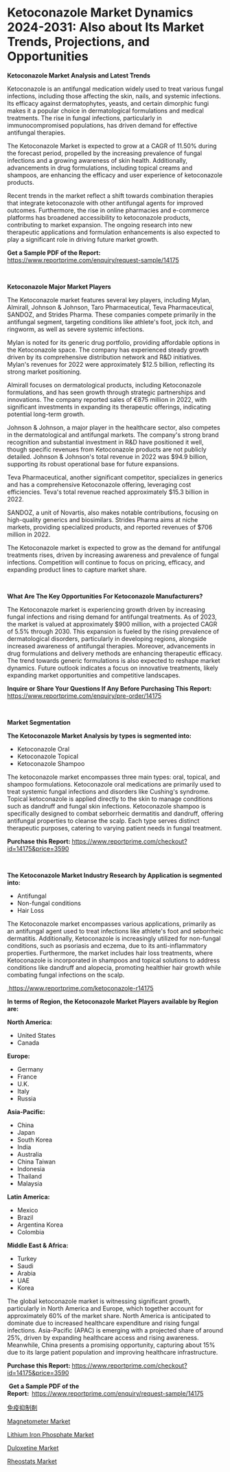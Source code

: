 <p><h1>Ketoconazole Market Dynamics 2024-2031: Also about Its Market Trends, Projections, and Opportunities</h1></p><p><strong>Ketoconazole Market Analysis and Latest Trends</strong></p>
<p><p>Ketoconazole is an antifungal medication widely used to treat various fungal infections, including those affecting the skin, nails, and systemic infections. Its efficacy against dermatophytes, yeasts, and certain dimorphic fungi makes it a popular choice in dermatological formulations and medical treatments. The rise in fungal infections, particularly in immunocompromised populations, has driven demand for effective antifungal therapies.</p><p>The Ketoconazole Market is expected to grow at a CAGR of 11.50% during the forecast period, propelled by the increasing prevalence of fungal infections and a growing awareness of skin health. Additionally, advancements in drug formulations, including topical creams and shampoos, are enhancing the efficacy and user experience of ketoconazole products.</p><p>Recent trends in the market reflect a shift towards combination therapies that integrate ketoconazole with other antifungal agents for improved outcomes. Furthermore, the rise in online pharmacies and e-commerce platforms has broadened accessibility to ketoconazole products, contributing to market expansion. The ongoing research into new therapeutic applications and formulation enhancements is also expected to play a significant role in driving future market growth.</p></p>
<p><strong>Get a Sample PDF of the Report:&nbsp;</strong> <a href="https://www.reportprime.com/enquiry/request-sample/14175">https://www.reportprime.com/enquiry/request-sample/14175</a></p>
<p>&nbsp;</p>
<p><strong>Ketoconazole Major Market Players</strong></p>
<p><p>The Ketoconazole market features several key players, including Mylan, Almirall, Johnson & Johnson, Taro Pharmaceutical, Teva Pharmaceutical, SANDOZ, and Strides Pharma. These companies compete primarily in the antifungal segment, targeting conditions like athlete's foot, jock itch, and ringworm, as well as severe systemic infections.</p><p>Mylan is noted for its generic drug portfolio, providing affordable options in the Ketoconazole space. The company has experienced steady growth driven by its comprehensive distribution network and R&D initiatives. Mylan's revenues for 2022 were approximately $12.5 billion, reflecting its strong market positioning.</p><p>Almirall focuses on dermatological products, including Ketoconazole formulations, and has seen growth through strategic partnerships and innovations. The company reported sales of €875 million in 2022, with significant investments in expanding its therapeutic offerings, indicating potential long-term growth.</p><p>Johnson & Johnson, a major player in the healthcare sector, also competes in the dermatological and antifungal markets. The company's strong brand recognition and substantial investment in R&D have positioned it well, though specific revenues from Ketoconazole products are not publicly detailed. Johnson & Johnson's total revenue in 2022 was $94.9 billion, supporting its robust operational base for future expansions.</p><p>Teva Pharmaceutical, another significant competitor, specializes in generics and has a comprehensive Ketoconazole offering, leveraging cost efficiencies. Teva's total revenue reached approximately $15.3 billion in 2022. </p><p>SANDOZ, a unit of Novartis, also makes notable contributions, focusing on high-quality generics and biosimilars. Strides Pharma aims at niche markets, providing specialized products, and reported revenues of $706 million in 2022.</p><p>The Ketoconazole market is expected to grow as the demand for antifungal treatments rises, driven by increasing awareness and prevalence of fungal infections. Competition will continue to focus on pricing, efficacy, and expanding product lines to capture market share.</p></p>
<p>&nbsp;</p>
<p><strong>What Are The Key Opportunities For Ketoconazole Manufacturers?</strong></p>
<p><p>The Ketoconazole market is experiencing growth driven by increasing fungal infections and rising demand for antifungal treatments. As of 2023, the market is valued at approximately $900 million, with a projected CAGR of 5.5% through 2030. This expansion is fueled by the rising prevalence of dermatological disorders, particularly in developing regions, alongside increased awareness of antifungal therapies. Moreover, advancements in drug formulations and delivery methods are enhancing therapeutic efficacy. The trend towards generic formulations is also expected to reshape market dynamics. Future outlook indicates a focus on innovative treatments, likely expanding market opportunities and competitive landscapes.</p></p>
<p><strong>Inquire or Share Your Questions If Any Before Purchasing This Report:</strong> <a href="https://www.reportprime.com/enquiry/pre-order/14175">https://www.reportprime.com/enquiry/pre-order/14175</a></p>
<p>&nbsp;</p>
<p><strong>Market Segmentation</strong></p>
<p><strong>The Ketoconazole Market Analysis by types is segmented into:</strong></p>
<p><ul><li>Ketoconazole Oral</li><li>Ketoconazole Topical</li><li>Ketoconazole Shampoo</li></ul></p>
<p><p>The ketoconazole market encompasses three main types: oral, topical, and shampoo formulations. Ketoconazole oral medications are primarily used to treat systemic fungal infections and disorders like Cushing's syndrome. Topical ketoconazole is applied directly to the skin to manage conditions such as dandruff and fungal skin infections. Ketoconazole shampoo is specifically designed to combat seborrheic dermatitis and dandruff, offering antifungal properties to cleanse the scalp. Each type serves distinct therapeutic purposes, catering to varying patient needs in fungal treatment.</p></p>
<p><strong>Purchase this Report:&nbsp;</strong><a href="https://www.reportprime.com/checkout?id=14175&price=3590">https://www.reportprime.com/checkout?id=14175&price=3590</a></p>
<p>&nbsp;</p>
<p><strong>The Ketoconazole Market Industry Research by Application is segmented into:</strong></p>
<p><ul><li>Antifungal</li><li>Non-fungal conditions</li><li>Hair Loss</li></ul></p>
<p><p>The Ketoconazole market encompasses various applications, primarily as an antifungal agent used to treat infections like athlete's foot and seborrheic dermatitis. Additionally, Ketoconazole is increasingly utilized for non-fungal conditions, such as psoriasis and eczema, due to its anti-inflammatory properties. Furthermore, the market includes hair loss treatments, where Ketoconazole is incorporated in shampoos and topical solutions to address conditions like dandruff and alopecia, promoting healthier hair growth while combating fungal infections on the scalp.</p></p>
<p><a href="https://www.reportprime.com/ketoconazole-r14175">&nbsp;https://www.reportprime.com/ketoconazole-r14175</a></p>
<p><strong>In terms of Region, the Ketoconazole Market Players available by Region are:</strong></p>
<p>
    <p> <strong> North America: </strong>
        <ul>
            <li>United States</li>
            <li>Canada</li>
        </ul>
        </p> 
    <p> <strong> Europe: </strong>
        <ul>
            <li>Germany</li>
            <li>France</li>
            <li>U.K.</li>
            <li>Italy</li>
            <li>Russia</li>
        </ul>
        </p> 
    <p> <strong> Asia-Pacific: </strong>
        <ul>
            <li>China</li>
            <li>Japan</li>
            <li>South Korea</li>
            <li>India</li>
            <li>Australia</li>
            <li>China Taiwan</li>
            <li>Indonesia</li>
            <li>Thailand</li>
            <li>Malaysia</li>
        </ul>
        </p> 
    <p> <strong> Latin America: </strong>
        <ul>
            <li>Mexico</li>
            <li>Brazil</li>
            <li>Argentina Korea</li>
            <li>Colombia</li>
        </ul>
        </p> 
    <p> <strong> Middle East & Africa: </strong>
        <ul>
            <li>Turkey</li>
            <li>Saudi</li>
            <li>Arabia</li>
            <li>UAE</li>
            <li>Korea</li>
        </ul>
    </p>
    </p>
<p><p>The global ketoconazole market is witnessing significant growth, particularly in North America and Europe, which together account for approximately 60% of the market share. North America is anticipated to dominate due to increased healthcare expenditure and rising fungal infections. Asia-Pacific (APAC) is emerging with a projected share of around 25%, driven by expanding healthcare access and rising awareness. Meanwhile, China presents a promising opportunity, capturing about 15% due to its large patient population and improving healthcare infrastructure.</p></p>
<p><strong>Purchase this Report: </strong><a href="https://www.reportprime.com/checkout?id=14175&price=3590">https://www.reportprime.com/checkout?id=14175&price=3590</a></p>
<p>&nbsp;<strong>Get a Sample PDF of the Report:&nbsp;&nbsp;</strong><a href="https://www.reportprime.com/enquiry/request-sample/14175">https://www.reportprime.com/enquiry/request-sample/14175</a></p>
<p><strong></strong></p>
<p><p><a href="https://medium.com/@nicolasrown5/immunosuppressive-agents-market-%E3%81%AE%E3%82%B0%E3%83%AD%E3%83%BC%E3%83%90%E3%83%AB%E5%B8%82%E5%A0%B4%E6%A6%82%E8%A6%81%E3%81%AF-%E4%B8%96%E7%95%8C%E3%81%8A%E3%82%88%E3%81%B3%E4%B8%BB%E8%A6%81%E5%B8%82%E5%A0%B4%E3%81%AB%E3%81%8A%E3%81%91%E3%82%8B%E6%A5%AD%E7%95%8C%E3%81%AB%E5%BD%B1%E9%9F%BF%E3%82%92%E4%B8%8E%E3%81%88%E3%82%8B%E4%B8%BB%E8%A6%81%E3%81%AA%E3%83%88%E3%83%AC%E3%83%B3%E3%83%89%E3%81%AB%E3%81%A4%E3%81%84%E3%81%A6-%E7%8B%AC%E8%87%AA%E3%81%AE%E8%A6%96%E7%82%B9%E3%82%92%E6%8F%90%E4%BE%9B%E3%81%97%E3%81%BE%E3%81%99-949ed4e5761f">免疫抑制剤</a></p><p><a href="https://www.linkedin.com/pulse/magnetometer-market-segmentation-geographical-regions-forcast-djz5f?trackingId=%2Ffu69elaSju3wKqBbGthJA%3D%3D">Magnetometer Market</a></p><p><a href="https://issuu.com/reportprime-2/docs/lithium-iron-phosphate-market-size-_d2045023e9ad0a">Lithium Iron Phosphate Market</a></p><p><a href="https://github.com/JudyWalsh475/Market-Research-Report-List-1/blob/main/duloxetine-market.md">Duloxetine Market</a></p><p><a href="https://medium.com/@acqwoncopela/rheostats-market-trends-a-detailed-study-of-its-market-segmentation-and-analyzing-the-importance-e7a58fa92d2d">Rheostats Market</a></p></p>